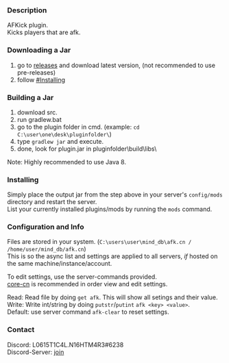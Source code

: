 ### Description
AFKick plugin.  
Kicks players that are afk.
### Downloading a Jar
1) go to [releases](https://github.com/L0615T1C5-216AC-9437/afk-cn/releases) and download latest version, (not recommended to use pre-releases)
2) follow [#Installing](https://github.com/L0615T1C5-216AC-9437/afk0-cn/blob/master/README.md#installing)

### Building a Jar

1) download src.
2) run gradlew.bat
3) go to the plugin folder in cmd. (example: `cd C:\user\one\desk\pluginfolder\`)
4) type `gradlew jar` and execute.
5) done, look for plugin.jar in pluginfolder\build\libs\

Note: Highly recommended to use Java 8.

### Installing

Simply place the output jar from the step above in your server's `config/mods` directory and restart the server.  
List your currently installed plugins/mods by running the `mods` command.

### Configuration and Info

Files are stored in your system. (`C:\users\user\mind_db\afk.cn / /home/user/mind_db/afk.cn`)  
This is so the async list and settings are applied to all servers, *if* hosted on the same machine/instance/account.  

To edit settings, use the server-commands provided.  
[core-cn](https://github.com/L0615T1C5-216AC-9437/core-cn) is recommended in order view and edit settings.  

Read: Read file by doing `get afk`. This will show all setings and their value.  
Write: Write int/string by doing `putstr`/`putint` `afk <key> <value>`.  
Default: use server command `afk-clear` to reset settings.

### Contact
Discord: L0615T1C4L.N16HTM4R3#6238  
Discord-Server: [join](http://cn-discord.ddns.net )
